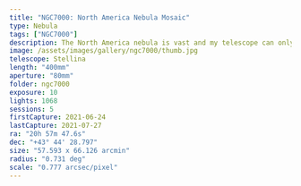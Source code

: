 ```yaml
---
title: "NGC7000: North America Nebula Mosaic"
type: Nebula
tags: ["NGC7000"]
description: The North America nebula is vast and my telescope can only capture a small frame. I created this mosaic to appreciate the breadth and depth of its beauty.
image: /assets/images/gallery/ngc7000/thumb.jpg
telescope: Stellina
length: "400mm"
aperture: "80mm"
folder: ngc7000
exposure: 10
lights: 1068
sessions: 5
firstCapture: 2021-06-24 
lastCapture: 2021-07-27
ra: "20h 57m 47.6s"
dec: "+43° 44' 28.797"
size: "57.593 x 66.126 arcmin"
radius: "0.731 deg"
scale: "0.777 arcsec/pixel"
---
```

